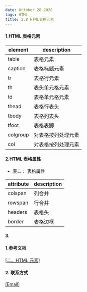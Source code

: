 ```yaml
---
date: October 28 2020
tags: HTML
title: 2.8 HTML表格元素
---
```



#### 1.HTML 表格元素

| element  | description        |
| -------- | ------------------ |
| table    | 表格元素           |
| caption  | 表格标题元素       |
| tr       | 表格行元素         |
| th       | 表头单元格元素     |
| td       | 表格单元格元素     |
| thead    | 表格行表头         |
| tbody    | 表格列表头         |
| tfoot    | 表格表脚           |
| colgroup | 对表格按列处理元素 |
| col      | 对表格按列处理元素 |

#### 2.HTML 表格属性

- 表二： 表格属性

| attribute | description |
| --------- | ----------- |
| colspan   | 列合并      |
| rowspan   | 行合并      |
| headers   | 表格头      |
| border    | 表格边框    |

#### 3.

#### 1.参考文档

[[二、HTML 元素]](https://web-dolphin.github.io/2020/10/28/HTML/Tutorial/%E4%BA%8C%E3%80%81HTML%20%E5%85%83%E7%B4%A0/)

#### 2. 联系方式

[[Email]](yuanmin8888@outlook.com)
